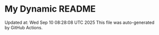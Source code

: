 # My Dynamic README
Updated at: Wed Sep 10 08:28:08 UTC 2025
This file was auto-generated by GitHub Actions.

